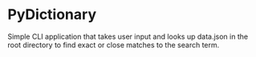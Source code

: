 # PyDictionary
Simple CLI application that takes user input and looks up data.json in the root directory to find exact or close matches to the search term.
